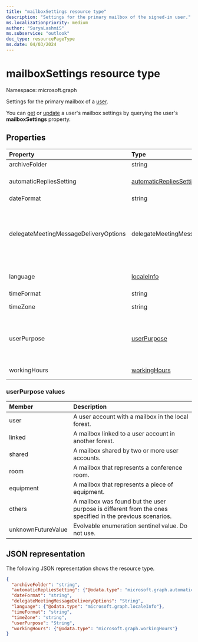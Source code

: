 ```yaml
---
title: "mailboxSettings resource type"
description: "Settings for the primary mailbox of the signed-in user."
ms.localizationpriority: medium
author: "SuryaLashmiS"
ms.subservice: "outlook"
doc_type: resourcePageType
ms.date: 04/03/2024
---
```


# mailboxSettings resource type

Namespace: microsoft.graph

Settings for the primary mailbox of a [user](user.md).

You can [get](../api/user-get-mailboxsettings.md) or [update](../api/user-update-mailboxsettings.md) a user's mailbox settings by querying the user's **mailboxSettings** property.


## Properties
| Property	   | Type	|Description|
|:---------------|:--------|:----------|
|archiveFolder|string|Folder ID of an archive folder for the user.|
|automaticRepliesSetting|[automaticRepliesSetting](automaticrepliessetting.md)|Configuration settings to automatically notify the sender of an incoming email with a message from the signed-in user.|
|dateFormat|string|The date format for the user's mailbox.|
|delegateMeetingMessageDeliveryOptions|delegateMeetingMessageDeliveryOptions| If the user has a calendar delegate, this specifies whether the delegate, mailbox owner, or both receive meeting messages and meeting responses. Possible values are: `sendToDelegateAndInformationToPrincipal`, `sendToDelegateAndPrincipal`, `sendToDelegateOnly`.|
|language|[localeInfo](localeinfo.md)|The locale information for the user, including the preferred language and country/region.|
|timeFormat|string|The time format for the user's mailbox.|
|timeZone|string|The default time zone for the user's mailbox.|
|userPurpose|[userPurpose](#userpurpose-values)|The purpose of the mailbox. Differentiates a mailbox for a single user from a shared mailbox and equipment mailbox in Exchange Online. Possible values are: `user`, `linked`, `shared`, `room`, `equipment`, `others`, `unknownFutureValue`. Read-only. |
|workingHours|[workingHours](workinghours.md)|The days of the week and hours in a specific time zone that the user works.|

### userPurpose values
| Member             | Description                                                                                              |
|:-------------------|:---------------------------------------------------------------------------------------------------------|
| user               | A user account with a mailbox in the local forest.                                                       |
| linked             | A mailbox linked to a user account in another forest.                                                    |
| shared             | A mailbox shared by two or more user accounts.                                                           |
| room               | A mailbox that represents a conference room.                                                             |
| equipment          | A mailbox that represents a piece of equipment.                                                          |
| others             | A mailbox was found but the user purpose is different from the ones specified in the previous scenarios. |
| unknownFutureValue | Evolvable enumeration sentinel value. Do not use.                                                        |

## JSON representation

The following JSON representation shows the resource type.

<!-- {
  "blockType": "resource",
  "optionalProperties": [
    "archiveFolder"
  ],
  "@odata.type": "microsoft.graph.mailboxSettings"
}-->

```json
{
  "archiveFolder": "string",
  "automaticRepliesSetting": {"@odata.type": "microsoft.graph.automaticRepliesSetting"},
  "dateFormat": "string",
  "delegateMeetingMessageDeliveryOptions": "String",
  "language": {"@odata.type": "microsoft.graph.localeInfo"},
  "timeFormat": "string",
  "timeZone": "string",
  "userPurpose": "String",
  "workingHours": {"@odata.type": "microsoft.graph.workingHours"}
}

```

<!-- uuid: 8fcb5dbc-d5aa-4681-8e31-b001d5168d79
2015-10-25 14:57:30 UTC -->
<!-- {
  "type": "#page.annotation",
  "description": "mailboxSettings resource",
  "keywords": "",
  "section": "documentation",
  "tocPath": ""
}-->


